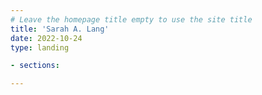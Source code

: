 ```yaml
---
# Leave the homepage title empty to use the site title
title: 'Sarah A. Lang'
date: 2022-10-24
type: landing

- sections:

---
```

